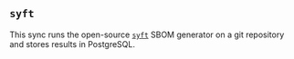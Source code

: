 ## `syft`

This sync runs the open-source [`syft`](https://github.com/anchore/syft) SBOM generator on a git repository and stores results in PostgreSQL.
